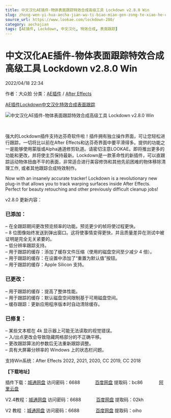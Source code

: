 ```yaml
---
title: 中文汉化AE插件-物体表面跟踪特效合成高级工具 Lockdown v2.8.0 Win
slug: zhong-wen-yi-hua-aecha-jian-wu-ti-biao-mian-gen-zong-te-xiao-he-cheng-gao-ji-gong-ju-lockdown-v2-8-0-win
source_url: https://www.lookae.com/lockdown-280/
category: aechajian
tags: [AE插件, Lockdown, 中文汉化, 特效合成, 表面跟踪]
---
```

# 中文汉化AE插件-物体表面跟踪特效合成高级工具 Lockdown v2.8.0 Win

2022/04/18 22:34

作者：大众脸
分类：[AE插件](https://www.lookae.com/after-effects/aechajian/) / [After Effects](https://www.lookae.com/after-effects/)

[AE插件](https://www.lookae.com/tag/ae%e6%8f%92%e4%bb%b6/)[Lockdown](https://www.lookae.com/tag/lockdown/)[中文汉化](https://www.lookae.com/tag/%e4%b8%ad%e6%96%87%e6%b1%89%e5%8c%96/)[特效合成](https://www.lookae.com/tag/%e7%89%b9%e6%95%88%e5%90%88%e6%88%90/)[表面跟踪](https://www.lookae.com/tag/%e8%a1%a8%e9%9d%a2%e8%b7%9f%e8%b8%aa/)

![中文汉化AE插件-物体表面跟踪特效合成高级工具 Lockdown v2.8.0 Win](https://www.lookae.com/wp-content/uploads/2019/10/Lockdown.jpg "中文汉化AE插件-物体表面跟踪特效合成高级工具 Lockdown v2.8.0 Win-LookAE.com")

[﻿﻿﻿](https://cloud.video.taobao.com//play/u/705956171/p/1/e/6/t/1/318386610195.mp4)

强大的Lockdown插件支持达芬奇软件啦！插件拥有独立操作界面，可让您轻松进行跟踪，一切将比以前在After Effects和达芬奇界面中要平滑得多。提供的功能之一是能够使用蒙版或Alpha通道修剪轨道。请密切注意LOOKAE。即将推出更多的功能和更改，并将使主页保持最新。Lockdown是一款革命性的新插件，可以直跟踪运动物体扭曲不平的表面，非常适合进行美容修饰和其他先前困难的物体移除清理工作, 或者其他跟踪合成特效制作。

Now with an insanely accurate tracker! Lockdown is a revolutionary new plug-in that allows you to track warping surfaces inside After Effects. Perfect for beauty retouching and other previously difficult cleanup jobs!

v2.8.0 更新内容：

### 已添加：  
– 在全跟踪期间更改预览频率的功能。预览更少的帧将使过程更快。  
– 8 位图像始终发送到弹出窗口。这将使事情变得更快，并且质量差异在测试中被证明是完全无关紧要的。  
– 低分辨率跟踪支持。  
– 用于跟踪的缓存：添加了缓存文件压缩（使用的磁盘空间至少减少 4 倍）。  
– 用于跟踪的缓存：在设置中添加了“重置为默认值”按钮。  
– 用于跟踪的缓存：Apple Silicon 支持。

### 已更改：  
– 用于跟踪的缓存：提高了整体性能。  
– 用于跟踪的缓存：默认磁盘空间限制基于可用磁盘空间。  
– 缓存跟踪：更新应用程序版本时自动清除缓存。

### 已修复：  
– 某些文本框在 4k 显示器上可能无法读取的视觉错误。  
– 入/出点更改会导致隐藏网格部分的不正确平移。  
– 更改跟踪算法的参数后无法重新跟踪调整。  
– 具有大屏幕分辨率的 Windows 上的状态栏问题。

支持Win系统：After Effects 2022, 2021, 2020, CC 2019, CC 2018

**【下载地址】**

插件下载：[城通网盘](https://url70.ctfile.com/f/2827370-571521646-83c204) 访问密码：6688            [百度网盘](https://pan.baidu.com/s/1ct8whmvpGhqrdWxc55KC2w?pwd=bc86) 提取码：bc86             [阿里云盘](https://www.aliyundrive.com/s/gbJ3MNC3V72)

V2.4教程：[城通网盘](https://089u.com/f/680462-502067783-dcc3cb) 访问密码：6688            [百度网盘](https://pan.baidu.com/s/141jyi3Nrba6Z6uUeccofpQ) 提取码：02kh

V2 教程 ：[城通网盘](https://089u.com/f/680462-495135746-bf69b7) 访问密码：6688             [百度网盘](https://pan.baidu.com/s/1yJ0tcRCvlspPF97iOHvM_g) 提取码：oiho

